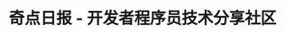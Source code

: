 ---
description: 内容不错，界面略显呆板，符合码农特色。
layout: post
results:
- primaryGenreName: News
  version: '3.0.5'
  genreIds:
  - '6009'
  - '6017'
  formattedPrice: 免费
  artworkUrl60: http://is1.mzstatic.com/image/thumb/Purple127/v4/43/84/1f/43841fae-e5d5-1053-e9e4-151369bb3546/source/60x60bb.jpg
  minimumOsVersion: '8.2'
  appletvScreenshotUrls: []
  sellerName: shichao li
  supportedDevices:
  - iPad2Wifi-iPad2Wifi
  - iPad23G-iPad23G
  - iPhone4S-iPhone4S
  - iPadThirdGen-iPadThirdGen
  - iPadThirdGen4G-iPadThirdGen4G
  - iPhone5-iPhone5
  - iPodTouchFifthGen-iPodTouchFifthGen
  - iPadFourthGen-iPadFourthGen
  - iPadFourthGen4G-iPadFourthGen4G
  - iPadMini-iPadMini
  - iPadMini4G-iPadMini4G
  - iPhone5c-iPhone5c
  - iPhone5s-iPhone5s
  - iPadAir-iPadAir
  - iPadAirCellular-iPadAirCellular
  - iPadMiniRetina-iPadMiniRetina
  - iPadMiniRetinaCellular-iPadMiniRetinaCellular
  - iPhone6-iPhone6
  - iPhone6Plus-iPhone6Plus
  - iPadAir2-iPadAir2
  - iPadAir2Cellular-iPadAir2Cellular
  - iPadMini3-iPadMini3
  - iPadMini3Cellular-iPadMini3Cellular
  - iPodTouchSixthGen-iPodTouchSixthGen
  - iPhone6s-iPhone6s
  - iPhone6sPlus-iPhone6sPlus
  - iPadMini4-iPadMini4
  - iPadMini4Cellular-iPadMini4Cellular
  - iPadPro-iPadPro
  - iPadProCellular-iPadProCellular
  - iPadPro97-iPadPro97
  - iPadPro97Cellular-iPadPro97Cellular
  - iPhoneSE-iPhoneSE
  - iPhone7-iPhone7
  - iPhone7Plus-iPhone7Plus
  - iPad611-iPad611
  - iPad612-iPad612
  - iPad71-iPad71
  - iPad72-iPad72
  - iPad73-iPad73
  - iPad74-iPad74
  genres:
  - 新闻
  - 教育
  currentVersionReleaseDate: '2017-06-28T16:33:28Z'
  trackName: 奇点日报 - 开发者程序员技术分享社区
  isVppDeviceBasedLicensingEnabled: true
  description: '奇点日报IT阅读行业的一股清流、程序员周边服务平台。


    在这里，你既可以发现各种新鲜热门的技术文章，也可以找到感兴趣的周边商品。你也可以把自己的故事和想法写出来与人分享，找到同好。


    奇点日报致力于提供最好的阅读体验。简单优雅的设计，给用户带来不一样的愉快感受。


    奇点日报一个开放而友好的程序员社区，在这里发现与众不同的自己。


    另外，更多个人精品App：『心动屋』『壹日程』『拾光记』，期待您的下载体验。


    您的建议对我们至关重要，任何问题和建议，写在评论区或者与我联系，

    邮箱：larry@qidianlife.com

    微博：奇点-关注互联网的那些事

    知乎：@Larry'
  price: 0
  trackId: 1223916908
  releaseDate: '2017-04-07T21:54:33Z'
  advisories:
  - 无限制网页访问
  screenshotUrls:
  - http://a5.mzstatic.com/us/r30/Purple122/v4/47/cd/1d/47cd1d8c-b2a8-9389-2e76-710c912f7493/screen696x696.jpeg
  - http://a3.mzstatic.com/us/r30/Purple111/v4/49/0a/30/490a301b-6588-f401-ba9c-446c1745c2c6/screen696x696.jpeg
  - http://a4.mzstatic.com/us/r30/Purple111/v4/36/16/73/36167334-2378-3427-f373-f283279158dd/screen696x696.jpeg
  - http://a1.mzstatic.com/us/r30/Purple111/v4/e7/ed/02/e7ed02dc-8fc0-fb76-44bf-4a4a3c2b922b/screen696x696.jpeg
  - http://a4.mzstatic.com/us/r30/Purple111/v4/ea/71/74/ea717447-1bfe-2e14-c2a8-e6167fafcab6/screen696x696.jpeg
  artistViewUrl: https://itunes.apple.com/cn/developer/shichao-li/id1223916907?uo=4
  primaryGenreId: 6009
  kind: software
  fileSizeBytes: '64916480'
  sellerUrl: http://www.qidianlife.com
  trackContentRating: 17+
  bundleId: com.lishichao.singular
  contentAdvisoryRating: 17+
  trackCensoredName: 奇点日报 - 开发者程序员技术分享社区
  isGameCenterEnabled: false
  artistName: shichao li
  languageCodesISO2A:
  - EN
  - ZH
  releaseNotes: '- fix bugs'
  features:
  - iosUniversal
  wrapperType: software
  artworkUrl512: http://is1.mzstatic.com/image/thumb/Purple127/v4/43/84/1f/43841fae-e5d5-1053-e9e4-151369bb3546/source/512x512bb.jpg
  artworkUrl100: http://is1.mzstatic.com/image/thumb/Purple127/v4/43/84/1f/43841fae-e5d5-1053-e9e4-151369bb3546/source/100x100bb.jpg
  trackViewUrl: https://geo.itunes.apple.com/cn/app/%E5%A5%87%E7%82%B9%E6%97%A5%E6%8A%A5-%E5%BC%80%E5%8F%91%E8%80%85%E7%A8%8B%E5%BA%8F%E5%91%98%E6%8A%80%E6%9C%AF%E5%88%86%E4%BA%AB%E7%A4%BE%E5%8C%BA/id1223916908?mt=8&uo=4
  artistId: 1223916907
  currency: CNY
  ipadScreenshotUrls:
  - http://a3.mzstatic.com/us/r30/Purple111/v4/90/da/49/90da4945-5127-f574-da4b-2f1de1185906/sc1024x768.jpeg
  - http://a1.mzstatic.com/us/r30/Purple122/v4/fe/81/d1/fe81d1d1-e1de-7bde-473f-121ea85f63d9/sc1024x768.jpeg
  - http://a4.mzstatic.com/us/r30/Purple111/v4/ec/35/37/ec35370b-ebf1-7139-e850-e852c979eda6/sc1024x768.jpeg
  - http://a2.mzstatic.com/us/r30/Purple111/v4/5e/bb/7a/5ebb7a43-e3be-2f37-6497-f11572e5957a/sc1024x768.jpeg
  - http://a3.mzstatic.com/us/r30/Purple122/v4/b8/39/90/b83990bc-5349-74c1-8293-3f1285500144/sc1024x768.jpeg
category: 新闻
tags: tag1
resultCount: 1
title: 奇点日报 - 开发者程序员技术分享社区

---